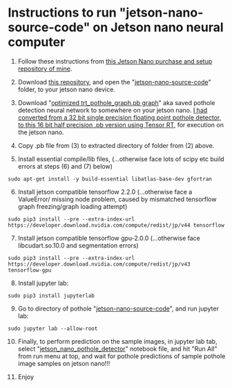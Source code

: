
# Instructions to run "jetson-nano-source-code" on Jetson nano neural computer

1. Follow these instructions from [this Jetson Nano purchase and setup repository of mine](https://github.com/JordanMicahBennett/live_ai_object-detection-on-tiny-jetson-neural-nano-computer).

2. Download [this repository](https://github.com/JordanMicahBennett/Smart-Ai-Pothole-Detector------Powered-by-Tensorflow-TensorRT-on-Google-Colab-and-or-Jetson-Nano/), and open the "[jetson-nano-source-code](https://github.com/JordanMicahBennett/Smart-Ai-Pothole-Detector------Powered-by-Tensorflow-TensorRT-on-Google-Colab-and-or-Jetson-Nano/tree/master/jetson-nano-source-code)" folder, to your jetson nano device.

3. Download "[optimized trt_pothole_graph.pb graph](https://drive.google.com/file/d/1b9XgpXeWBay6GE2bnLSqlLSXDEFfUCZd/view?usp=sharing)" aka saved pothole detection neural network to somewhere on your jetson nano. [I had converted from a 32 bit single precision floating point pothole detector, to this 16 bit half precision .pb version using Tensor RT](https://github.com/JordanMicahBennett/Smart-Ai-Pothole-Detector------Powered-by-Tensorflow-TensorRT-on-Google-Colab-and-or-Jetson-Nano#author), for execution on the jetson nano.

4. Copy .pb file from (3) to extracted directory of folder from (2) above.

5. Install essential compile/lib files, (...otherwise face lots of scipy etc build errors at steps (6) and (7) below)

`sudo apt-get install -y build-essential libatlas-base-dev gfortran`

6. Install jetson compatible tensorflow 2.2.0 (...otherwise face a ValueError/ missing node problem, caused by mismatched tensorflow graph freezing/graph loading attempt)

`sudo pip3 install --pre --extra-index-url https://developer.download.nvidia.com/compute/redist/jp/v44 tensorflow`

7. Install jetson compatible  tensorflow gpu-2.0.0 (...otherwise face libcudart.so.10.0 and segmentation errors)

`sudo pip3 install --pre --extra-index-url https://developer.download.nvidia.com/compute/redist/jp/v43 tensorflow-gpu`

8. Install jupyter lab:

`sudo pip3 install jupyterlab`

9. Go to directory of pothole "[jetson-nano-source-code](https://github.com/JordanMicahBennett/Smart-Ai-Pothole-Detector------Powered-by-Tensorflow-TensorRT-on-Google-Colab-and-or-Jetson-Nano/blob/master/jetson-nano-source-code/)", and run jupyter lab:

`sudo jupyter lab --allow-root`

10. Finally, to perform prediction on the sample images, in jupyter lab tab, select "[jetson_nano_pothole_detector](https://github.com/JordanMicahBennett/Smart-Ai-Pothole-Detector------Powered-by-Tensorflow-TensorRT-on-Google-Colab-and-or-Jetson-Nano/blob/master/jetson-nano-source-code/jetson_nano_pothole_detector.ipynb)" notebook file, and hit "Run All" from run menu at top, and wait for pothole predictions of sample pothole image samples on jetson nano!!! 

11. Enjoy



